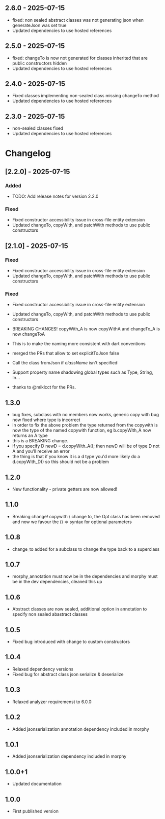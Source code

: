 ## 2.6.0 - 2025-07-15

* fixed: non sealed abstract classes was not generating json when generateJson was set true
* Updated dependencies to use hosted references

## 2.5.0 - 2025-07-15

* fixed: changeTo is now not generated for classes inherited that are public constructors hidden
* Updated dependencies to use hosted references

## 2.4.0 - 2025-07-15

* Fixed classes implementing non-sealed class missing changeTo method
* Updated dependencies to use hosted references

## 2.3.0 - 2025-07-15

* non-sealed classes fixed
* Updated dependencies to use hosted references

# Changelog

## [2.2.0] - 2025-07-15

### Added
- TODO: Add release notes for version 2.2.0

### Fixed
- Fixed constructor accessibility issue in cross-file entity extension
- Updated changeTo, copyWith, and patchWith methods to use public constructors


## [2.1.0] - 2025-07-15

### Fixed
- Fixed constructor accessibility issue in cross-file entity extension
- Updated changeTo, copyWith, and patchWith methods to use public constructors


### Fixed
- Fixed constructor accessibility issue in cross-file entity extension
- Updated changeTo, copyWith, and patchWith methods to use public constructors

- BREAKING CHANGES! copyWith_A is now copyWithA and changeTo_A is now changeToA
- This is to make the naming more consistent with dart conventions
- merged the PRs that allow to set explicitToJson false
- Call the class fromJson if _className_ isn't specified
- Support property name shadowing global types such as Type, String, In…
- thanks to @miklcct for the PRs.

## 1.3.0
- bug fixes, subclass with no members now works, generic copy with bug now fixed where type is incorrect
- in order to fix the above problem the type returned from the copywith is now the type of the named copywith function, eg b.copyWith_A now returns an A type
- this is a BREAKING change.
- if you specify D newD = d.copyWith_A(); then newD will be of type D not A and you'll receive an error
- the thing is that if you know it is a d type you'd more likely do a d.copyWith_D() so this should not be a problem

## 1.2.0
- New functionality - private getters are now allowed!

## 1.1.0
- Breaking change! copywith / change to, the Opt class has been removed and now we favour the () => syntax for optional parameters

## 1.0.8
- change_to added for a subclass to change the type back to a superclass

## 1.0.7
- morphy_annotation must now be in the dependencies and morphy must be in the dev dependencies, cleaned this up

## 1.0.6
- Abstract classes are now sealed, additional option in annotation to specify non sealed abastract classes

## 1.0.5
- Fixed bug introduced with change to custom constructors

## 1.0.4
- Relaxed dependency versions
- Fixed bug for abstract class json serialize & deserialize

## 1.0.3
- Relaxed analyzer requiremenst to 6.0.0

## 1.0.2
- Added jsonserialization annotation dependency included in morphy

## 1.0.1
- Added jsonserialization dependency included in morphy

## 1.0.0+1
- Updated documentation

## 1.0.0
- First published version
